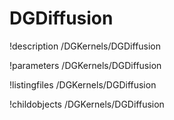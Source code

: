 <!-- MOOSE Documentation Stub: Remove this when content is added. -->

# DGDiffusion
!description /DGKernels/DGDiffusion

!parameters /DGKernels/DGDiffusion

!listingfiles /DGKernels/DGDiffusion

!childobjects /DGKernels/DGDiffusion
